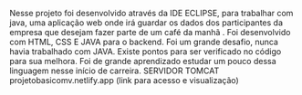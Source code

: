 Nesse projeto foi desenvolvido através da IDE ECLIPSE, para trabalhar com java, 
uma aplicação web onde  irá guardar  os dados dos participantes da empresa
que desejam fazer parte de um café da manhã . 
Foi desenvolvido com HTML, CSS E JAVA para o backend.
Foi um grande desafio, nunca  havia trabalhado com JAVA.
Existe pontos para ser verificado no código para sua melhora.
Foi de grande aprendizado estudar um pouco dessa linguagem nesse
início de carreira.
SERVIDOR TOMCAT <br>
projetobasicomv.netlify.app  (link para acesso e visualização)

